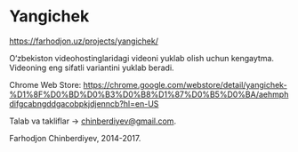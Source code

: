 Yangichek
=============

https://farhodjon.uz/projects/yangichek/

O‘zbekiston videohostinglaridagi videoni yuklab olish uchun kengaytma. Videoning eng sifatli variantini yuklab beradi.

Chrome Web Store:
https://chrome.google.com/webstore/detail/yangichek-%D1%8F%D0%BD%D0%B3%D0%B8%D1%87%D0%B5%D0%BA/aehmphdifgcabngddgacobpkjdjenncb?hl=en-US

Talab va takliflar → chinberdiyev@gmail.com.

Farhodjon Chinberdiyev, 2014-2017.
